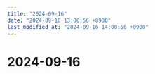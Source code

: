 ```yaml
---
title: "2024-09-16"
date: "2024-09-16 13:00:56 +0900"
last_modified_at: "2024-09-16 14:00:56 +0900"
---
```


# 2024-09-16

